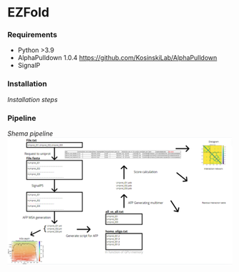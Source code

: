 # EZFold

### Requirements

- Python >3.9
- AlphaPulldown 1.0.4 https://github.com/KosinskiLab/AlphaPulldown
- SignalP

### Installation

*Installation steps*

### Pipeline
 
*Shema pipeline*
![Pipeline](Pipeline.PNG)
